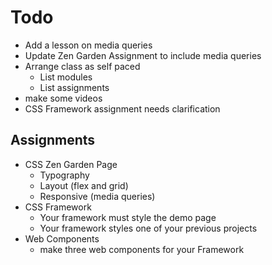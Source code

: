 # Todo

- Add a lesson on media queries 
- Update Zen Garden Assignment to include media queries
- Arrange class as self paced 
	- List modules 
	- List assignments
- make some videos 
- CSS Framework assignment needs clarification

## Assignments 
 
- CSS Zen Garden Page 
	- Typography
	- Layout (flex and grid)
	- Responsive (media queries)
- CSS Framework
	- Your framework must style the demo page
	- Your framework styles one of your previous projects 
- Web Components 
	- make three web components for your Framework

